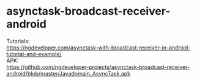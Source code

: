 # asynctask-broadcast-receiver-android
Tutorials:
<br>
https://ngdeveloper.com/asynctask-with-broadcast-receiver-in-android-tutorial-and-example/
<br>
APK:
<br>
https://github.com/ngdeveloper-projects/asynctask-broadcast-receiver-android/blob/master/Javadomain_AsyncTask.apk
